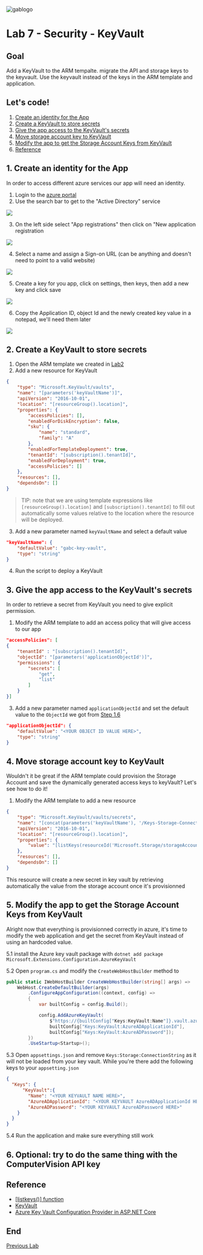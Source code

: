 ![gablogo][gablogo]

# Lab 7 - Security - KeyVault

## Goal

Add a KeyVault to the ARM tempalte. migrate the API and storage keys to the keyvault. Use the keyvault instead of the keys in the ARM template and application.

## Let's code!

1. [Create an identity for the App](#1-Create-an-identity-for-the-App)
1. [Create a KeyVault to store secrets](#2-Create-a-keyVault-to-store-secrets)
1. [Give the app access to the KeyVault's secrets](#3-Give-the-app-access-to-the-KeyVault's-secrets)
1. [Move storage account key to KeyVault](#4-Move-storage-account-key-to-KeyVault)
1. [Modify the app to get the Storage Account Keys from KeyVault](#5-Modify-the-app-to-get-the-Storage-Account-Keys-from-KeyVault)
1. [Reference](#Reference)

## 1. Create an identity for the App

In order to access different azure services our app will need an identity.

1. Login to the [azure portal](https://portal.azure.com)
2. Use the search bar to get to the "Active Directory" service

![](medias/search-active-directory.png)

3. On the left side select "App registrations" then click on "New application registration

![](medias/select-app-registration.png)

4. Select a name and assign a Sign-on URL (can be anything and doesn't need to point to a valid website)

![](medias/create-form.png)

5. Create a key for you app, click on settings, then keys, then add a new key and click save

![](medias/create-key.png)

6. Copy the Application ID, object Id and the newly created key value in a notepad, we'll need them later

![](medias/app-values.png)

## 2. Create a KeyVault to store secrets

1. Open the ARM template we created in [Lab2](../Lab2/README.md)
1. Add a new resource for KeyVault

```json
{
    "type": "Microsoft.KeyVault/vaults",
    "name": "[parameters('keyVaultName')]",
    "apiVersion": "2016-10-01",
    "location": "[resourceGroup().location]",
    "properties": {
        "accessPolicies": [],
        "enabledForDiskEncryption": false,
        "sku": {
            "name": "standard",
            "family": "A"
        },
        "enabledForTemplateDeployment": true,
        "tenantId": "[subscription().tenantId]",
        "enabledForDeployment": true,
        "accessPolicies": []
    },
    "resources": [],
    "dependsOn": []
}
```
> TIP: note that we are using template expressions like `[resourceGroup().location]` and `[subscription().tenantId]` to fill out automatically some values relative to the location where the resource will be deployed.
3. Add a new parameter named `keyVaultName` and select a default value

```json
"keyVaultName": {
    "defaultValue": "gabc-key-vault",
    "type": "string"
}
```

4. Run the script to deploy a KeyVault

## 3. Give the app access to the KeyVault's secrets
In order to retrieve a secret from KeyVault you need to give explicit permission.
1. Modify the ARM template to add an access policy that will give access to our app
```json
"accessPolicies": [
{
    "tenantId" : "[subscription().tenantId]",
    "objectId": "[parameters('applicationObjectId')]",
    "permissions": {
        "secrets": [
            "get",
            "list"
        ]
    }
}]
```
3. Add a new parameter named `applicationObjectId` and set the default value to the `ObjectId` we got from [Step 1.6](#1-Create-an-identity-for-the-App)

```json
"applicationObjectId": {
    "defaultValue": "<YOUR OBJECT ID VALUE HERE>",
    "type": "string"
}
```

## 4. Move storage account key to KeyVault
Wouldn't it be great if the ARM template could provision the Storage Account and save the dynamically generated access keys to keyVault? Let's see how to do it!
1. Modify the ARM template to add a new resource
```json
{
    "type": "Microsoft.KeyVault/vaults/secrets",
    "name": "[concat(parameters('keyVaultName'), '/Keys-Storage-ConnectionString')]",
    "apiVersion": "2016-10-01",
    "location": "[resourceGroup().location]",
    "properties": {
        "value": "[listKeys(resourceId('Microsoft.Storage/storageAccounts', parameters('storageAccountName')), providers('Microsoft.Storage', 'storageAccounts').apiVersions[0]).keys[0].value]"
    },
    "resources": [],
    "dependsOn": []
}
```

This resource will create a new secret in key vault by retrieving automatically the value from the storage account once it's provisionned

## 5. Modify the app to get the Storage Account Keys from KeyVault
Alright now that everything is provisionned correctly in azure, it's time to modify the web application and get the secret from KeyVault instead of using an hardcoded value.

5.1 install the Azure key vault package with `dotnet add package Microsoft.Extensions.Configuration.AzureKeyVault`

5.2 Open `program.cs` and modify the `CreateWebHostBuilder` method to
```csharp
public static IWebHostBuilder CreateWebHostBuilder(string[] args) =>
    WebHost.CreateDefaultBuilder(args)
        .ConfigureAppConfiguration((context, config) =>
        {
            var builtConfig = config.Build();

            config.AddAzureKeyVault(
                $"https://{builtConfig["Keys:KeyVault:Name"]}.vault.azure.net/",
                builtConfig["Keys:KeyVault:AzureADApplicationId"],
                builtConfig["Keys:KeyVault:AzureADPassword"]);
        })
        .UseStartup<Startup>();
```

5.3 Open `appsettings.json` and remove `Keys:Storage:ConnectionString` as it will not be loaded from your key vault.
While you're there add the following keys to your `appsetting.json`



```json
{
  "Keys": {
      "KeyVault":{
        "Name": "<YOUR KEYVAULT NAME HERE>",
        "AzureADApplicationId": "<YOUR KEYVAULT AzureADApplicationId HERE>",
        "AzureADPassword": "<YOUR KEYVAULT AzureADPassword HERE>"
    }
  }
}
```


5.4 Run the application and make sure everything still work


## 6. Optional: try to do the same thing with the ComputerVision API key 


## Reference

- [[listkeys()] function](https://docs.microsoft.com/en-us/rest/api/storagerp/storageaccounts/listkeys)
- [KeyVault](https://azure.microsoft.com/en-ca/services/key-vault/)
- [Azure Key Vault Configuration Provider in ASP.NET Core](https://docs.microsoft.com/en-us/aspnet/core/security/key-vault-configuration?view=aspnetcore-2.2)

## End

[Previous Lab](../Lab6/README.md)

[gablogo]: ../medias/GlobalAzureBootcamp2019.png "Global Azure Bootcamp 2019"
